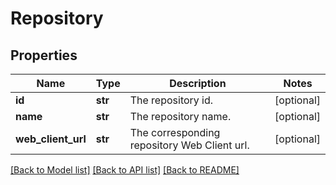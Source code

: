 # Repository

## Properties
Name | Type | Description | Notes
------------ | ------------- | ------------- | -------------
**id** | **str** | The repository id. | [optional] 
**name** | **str** | The repository name. | [optional] 
**web_client_url** | **str** | The corresponding repository Web Client url. | [optional] 

[[Back to Model list]](../README.md#documentation-for-models) [[Back to API list]](../README.md#documentation-for-api-endpoints) [[Back to README]](../README.md)

